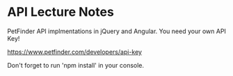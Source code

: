 # API Lecture Notes
PetFinder API implmentations in jQuery and Angular. You need your own API Key!

https://www.petfinder.com/developers/api-key

Don't forget to run 'npm install' in your console.